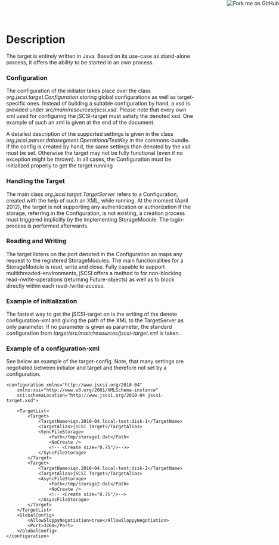 <a href="https://github.com/disy/jSCSI"><img style="position: absolute; top: 0; right: 0; border: 0;" src="https://s3.amazonaws.com/github/ribbons/forkme_right_green_007200.png" alt="Fork me on GitHub"/></a>

# Description

The target is entirely written in Java. Based on its use-case as stand-alone process, it offers the ability to be started in an own process.

### Configuration

The configuration of the initiator takes place over the class *org.jscsi.target.Configuration* storing global configurations as well as target-specific ones. Instead of building a suitable configuration by hand, a xsd is provided under *src/main/resources/jscsi.xsd*.
Please note that every own xml used for configuring the jSCSI-target must satisfy the denoted xsd. One example of such an xml is given at the end of the document.

A detailed description of the supported settings is given in the class *org.jscsi.parser.datasegment.OperationalTextKey* in the commons-bundle. If the config is created by hand, the same settings than denoted by the xsd must be set. Otherwise the target may not be fully functional (even if no exception might be thrown). In all cases, the Configuration must be initialized properly to get the target running

### Handling the Target

The main class *org.jscsi.target.TargetServer* refers to a Configuration, created with the help of such an XML, while running. At the moment (April 2012), the target is not supporting any authentication or authorization
If the storage, referring in the Configuration, is not existing, a creation process must triggered implicitly by the implementing StorageModule. The login-process is performed afterwards.

### Reading and Writing

The target listens on the port denoted in the Configuration an maps any request to the registered StorageModules. The main functionalities for a StorageModule is read, write and close. Fully capable to support multithreaded-environments, jSCSI offers a method to for non-blocking read-/write-operations (returning Future-objects) as well as to block directly within each read-/write-access.

### Example of initialization

The fastest way to get the jSCSI-target on is the writing of the denote configuration-xml and giving the path of the XML to the TargetServer as only parameter. If no parameter is given as parameter, the standard configuration from *target/src/main/resources/jscsi-target.xml* is taken.

### Example of a configuration-xml

See below an example of the target-config. Note, that many settings are negotiated between initiator and target and therefore not set by a configuration.

			
	<configuration xmlns="http://www.jscsi.org/2010-04"
	    xmlns:xsi="http://www.w3.org/2001/XMLSchema-instance"
	    xsi:schemaLocation="http://www.jscsi.org/2010-04 jscsi-target.xsd">

	    <TargetList>
	        <Target>
	            <TargetName>iqn.2010-04.local-test:disk-1</TargetName>
	            <TargetAlias>jSCSI Target</TargetAlias>
	            <SyncFileStorage>
	                <Path>/tmp/storage1.dat</Path>
	                <NoCreate />
	                <!-- <Create size="0.75"/>-->>
	            </SyncFileStorage>
	        </Target>
	        <Target>
	            <TargetName>iqn.2010-04.local-test:disk-2</TargetName>
	            <TargetAlias>jSCSI Target</TargetAlias>
	            <AsyncFileStorage>
	                <Path>/tmp/storage2.dat</Path>
	                <NoCreate />
	                <!-- <Create size="0.75"/>-->
	            </AsyncFileStorage>
	        </Target>
	    </TargetList>
	    <GlobalConfig>
	        <AllowSloppyNegotiation>true</AllowSloppyNegotiation>
	        <Port>3260</Port>
	    </GlobalConfig>
	</configuration>
	
			